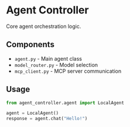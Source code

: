 # Agent Controller

Core agent orchestration logic.

## Components
- `agent.py` - Main agent class
- `model_router.py` - Model selection
- `mcp_client.py` - MCP server communication

## Usage
```python
from agent_controller.agent import LocalAgent

agent = LocalAgent()
response = agent.chat("Hello!")